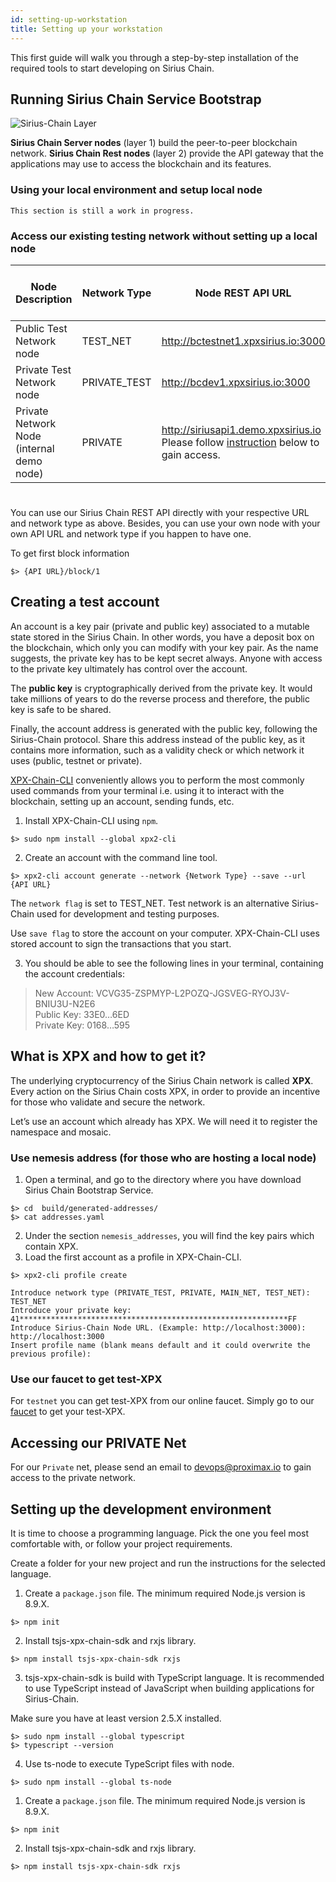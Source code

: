 ```yaml
---
id: setting-up-workstation
title: Setting up your workstation
---
```

This first guide will walk you through a step-by-step installation of the required tools to start developing on Sirius Chain.

## Running Sirius Chain Service Bootstrap
![Sirius-Chain Layer](/img/four-layer-architecture-basic.png "Sirius-Chain Layer")


**Sirius Chain Server nodes** (layer 1) build the peer-to-peer blockchain network. 
**Sirius Chain Rest nodes** (layer 2) provide the API gateway that the applications may use to access the blockchain and its features.

### Using your local environment and setup local node

```
This section is still a work in progress.
```


### Access our existing testing network without setting up a local node

Node Description | Network Type| Node REST API URL | Address Prefix (1st Letter)
-----------------|-------------|-------------------|------------------------
Public Test Network node | TEST_NET | http://bctestnet1.xpxsirius.io:3000 | V
Private Test Network node | PRIVATE_TEST | http://bcdev1.xpxsirius.io:3000 | W
Private Network Node (internal demo node) | PRIVATE | http://siriusapi1.demo.xpxsirius.io <br> Please follow [instruction](#accessing-our-private-net) below to gain access. | Z

#
You can use our Sirius Chain REST API directly with your respective URL and network type as above. Besides, you can use your own node with your own API URL and network type if you happen to have one.

To get first block information

```
$> {API URL}/block/1
```

## Creating a test account
An account is a key pair (private and public key) associated to a mutable state stored in the Sirius Chain. In other words, you have a deposit box on the blockchain, which only you can modify with your key pair. As the name suggests, the private key has to be kept secret always. Anyone with access to the private key ultimately has control over the account.

The **public key** is cryptographically derived from the private key. It would take millions of years to do the reverse process and therefore, the public key is safe to be shared.

Finally, the account address is generated with the public key, following the Sirius-Chain protocol. Share this address instead of the public key, as it contains more information, such as a validity check or which network it uses (public, testnet or private).

[XPX-Chain-CLI](../client/overview.md) conveniently allows you to perform the most commonly used commands from your terminal i.e. using it to interact with the blockchain, setting up an account, sending funds, etc.

1. Install XPX-Chain-CLI using `npm`.

```
$> sudo npm install --global xpx2-cli
```

2. Create an account with the command line tool.

```
$> xpx2-cli account generate --network {Network Type} --save --url {API URL}
```

The `network flag` is set to TEST_NET. Test network is an alternative Sirius-Chain used for development and testing purposes.

Use `save flag` to store the account on your computer. XPX-Chain-CLI uses stored account to sign the transactions that you start.

3. You should be able to see the following lines in your terminal, containing the account credentials:

> New Account: VCVG35-ZSPMYP-L2POZQ-JGSVEG-RYOJ3V-BNIU3U-N2E6 <br> Public Key: 33E0…6ED <br> Private Key: 0168…595

## What is XPX and how to get it?

The underlying cryptocurrency of the Sirius Chain network is called **XPX**. Every action on the Sirius Chain costs XPX, in order to provide an incentive for those who validate and secure the network.

Let’s use an account which already has XPX. We will need it to register the namespace and mosaic.

### Use nemesis address (for those who are hosting a local node)

1. Open a terminal, and go to the directory where you have download Sirius Chain Bootstrap Service.

```
$> cd  build/generated-addresses/
$> cat addresses.yaml
```
2. Under the section `nemesis_addresses`, you will find the key pairs which contain XPX.
3. Load the first account as a profile in XPX-Chain-CLI.
```
$> xpx2-cli profile create

Introduce network type (PRIVATE_TEST, PRIVATE, MAIN_NET, TEST_NET): TEST_NET
Introduce your private key: 41************************************************************FF
Introduce Sirius-Chain Node URL. (Example: http://localhost:3000): http://localhost:3000
Insert profile name (blank means default and it could overwrite the previous profile):
```

### Use our faucet to get test-XPX

For `testnet` you can get test-XPX from our online faucet.
Simply go to our [faucet](https://bctestnetfaucet.xpxsirius.io/) to get your test-XPX.

## Accessing our PRIVATE Net

For our `Private` net, please send an email to devops@proximax.io to gain access to the private network.

## Setting up the development environment
It is time to choose a programming language. Pick the one you feel most comfortable with, or follow your project requirements.

Create a folder for your new project and run the instructions for the selected language.

<!--DOCUSAURUS_CODE_TABS-->
<!--TypeScript-->

1. Create a `package.json` file. The minimum required Node.js version is 8.9.X.
```
$> npm init
```
2. Install tsjs-xpx-chain-sdk and rxjs library.
```
$> npm install tsjs-xpx-chain-sdk rxjs
```

3. tsjs-xpx-chain-sdk is build with TypeScript language. It is recommended to use TypeScript instead of JavaScript when building applications for Sirius-Chain.

Make sure you have at least version 2.5.X installed.
```
$> sudo npm install --global typescript
$> typescript --version
```

4. Use ts-node to execute TypeScript files with node.
```
$> sudo npm install --global ts-node
```

<!--JavaScript-->

1. Create a `package.json` file. The minimum required Node.js version is 8.9.X.
```
$> npm init
```
2. Install tsjs-xpx-chain-sdk and rxjs library.
```
$> npm install tsjs-xpx-chain-sdk rxjs
```

<!--END_DOCUSAURUS_CODE_TABS-->